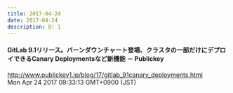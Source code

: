 ```yaml
---
title: 2017-04-24
date: 2017-04-24
description: B! 1
---
```


#### GitLab 9.1リリース。バーンダウンチャート登場、クラスタの一部だけにデプロイできるCanary Deploymentsなど新機能 － Publickey
http://www.publickey1.jp/blog/17/gitlab_91canary_deployments.html<br>
Mon Apr 24 2017 09:33:13 GMT+0900 (JST)<br>


